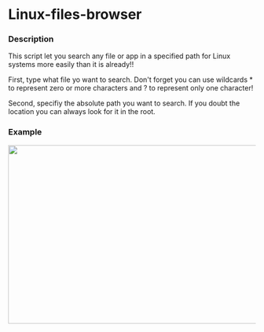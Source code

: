 # Linux-files-browser
### Description
This script let you search any file or app in a specified path for Linux systems more easily than it is already!!

First, type what file yo want to search. Don't forget you can use wildcards * to represent zero or more characters and ? to represent only one character!

Second, specifiy the absolute path you want to search. If you doubt the location you can always look for it in the root.

### Example
<p align="center">
  <img width="770" height="363" src="https://github.com/davidahid/Linux-files-browser/blob/master/example.png">
</p>

